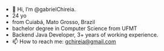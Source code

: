 - 👋 Hi, I’m @gabrielChireia.
- 24 yo
- from Cuiabá, Mato Grosso, Brazil
- bachelor degree in Computer Science from UFMT
- Backend Java Developer, 3+ years of working experience.
- 📫 How to reach me: gchireia@gmail.com
